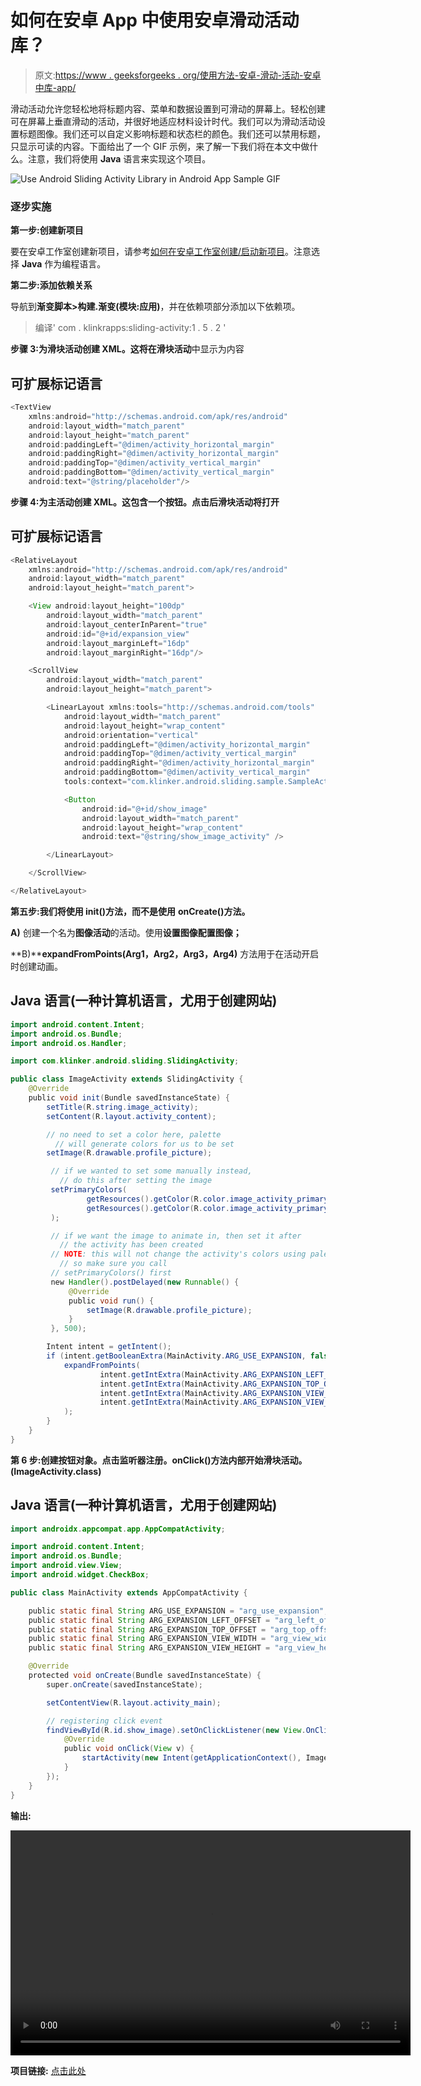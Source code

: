# 如何在安卓 App 中使用安卓滑动活动库？

> 原文:[https://www . geeksforgeeks . org/使用方法-安卓-滑动-活动-安卓中库-app/](https://www.geeksforgeeks.org/how-to-use-android-sliding-activity-library-in-android-app/)

滑动活动允许您轻松地将标题内容、菜单和数据设置到可滑动的屏幕上。轻松创建可在屏幕上垂直滑动的活动，并很好地适应材料设计时代。我们可以为滑动活动设置标题图像。我们还可以自定义影响标题和状态栏的颜色。我们还可以禁用标题，只显示可读的内容。下面给出了一个 GIF 示例，来了解一下我们将在本文中做什么。注意，我们将使用 **Java** 语言来实现这个项目。

![Use Android Sliding Activity Library in Android App Sample GIF](img/92bb0d80175ccf1848b00ef73c91e2d6.png)

### 逐步实施

**第一步:创建新项目**

要在安卓工作室创建新项目，请参考[如何在安卓工作室创建/启动新项目](https://www.geeksforgeeks.org/android-how-to-create-start-a-new-project-in-android-studio/)。注意选择 **Java** 作为编程语言。

**第二步:添加依赖关系**

导航到**渐变脚本>构建.渐变(模块:应用)**，并在依赖项部分添加以下依赖项。

> 编译' com . klinkrapps:sliding-activity:1 . 5 . 2 '

**步骤 3:为滑块活动创建 XML。这将在滑块活动**中显示为内容

## 可扩展标记语言

```java
<TextView 
    xmlns:android="http://schemas.android.com/apk/res/android"
    android:layout_width="match_parent"
    android:layout_height="match_parent"
    android:paddingLeft="@dimen/activity_horizontal_margin"
    android:paddingRight="@dimen/activity_horizontal_margin"
    android:paddingTop="@dimen/activity_vertical_margin"
    android:paddingBottom="@dimen/activity_vertical_margin"
    android:text="@string/placeholder"/>
```

**步骤 4:为主活动创建 XML。这包含一个按钮。点击后滑块活动将打开**

## 可扩展标记语言

```java
<RelativeLayout 
    xmlns:android="http://schemas.android.com/apk/res/android"
    android:layout_width="match_parent"
    android:layout_height="match_parent">

    <View android:layout_height="100dp"
        android:layout_width="match_parent"
        android:layout_centerInParent="true"
        android:id="@+id/expansion_view"
        android:layout_marginLeft="16dp"
        android:layout_marginRight="16dp"/>

    <ScrollView
        android:layout_width="match_parent"
        android:layout_height="match_parent">

        <LinearLayout xmlns:tools="http://schemas.android.com/tools"
            android:layout_width="match_parent"
            android:layout_height="wrap_content"
            android:orientation="vertical"
            android:paddingLeft="@dimen/activity_horizontal_margin"
            android:paddingTop="@dimen/activity_vertical_margin"
            android:paddingRight="@dimen/activity_horizontal_margin"
            android:paddingBottom="@dimen/activity_vertical_margin"
            tools:context="com.klinker.android.sliding.sample.SampleActivity">

            <Button
                android:id="@+id/show_image"
                android:layout_width="match_parent"
                android:layout_height="wrap_content"
                android:text="@string/show_image_activity" />

        </LinearLayout>

    </ScrollView>

</RelativeLayout>
```

**第五步:我们将使用 init()方法，而不是使用** **onCreate()方法。**

**A)** 创建一个名为**图像活动**的活动。使用**设置图像配置图像；**

**B)****expandFromPoints(Arg1，Arg2，Arg3，Arg4)** 方法用于在活动开启时创建动画。

## Java 语言(一种计算机语言，尤用于创建网站)

```java
import android.content.Intent;
import android.os.Bundle;
import android.os.Handler;

import com.klinker.android.sliding.SlidingActivity;

public class ImageActivity extends SlidingActivity {
    @Override
    public void init(Bundle savedInstanceState) {
        setTitle(R.string.image_activity);
        setContent(R.layout.activity_content);

        // no need to set a color here, palette
          // will generate colors for us to be set
        setImage(R.drawable.profile_picture);

         // if we wanted to set some manually instead,
           // do this after setting the image
         setPrimaryColors(
                 getResources().getColor(R.color.image_activity_primary),
                 getResources().getColor(R.color.image_activity_primary_dark)
         );

         // if we want the image to animate in, then set it after
           // the activity has been created
         // NOTE: this will not change the activity's colors using palette,
           // so make sure you call
         // setPrimaryColors() first
         new Handler().postDelayed(new Runnable() {
             @Override
             public void run() {
                 setImage(R.drawable.profile_picture);
             }
         }, 500);

        Intent intent = getIntent();
        if (intent.getBooleanExtra(MainActivity.ARG_USE_EXPANSION, false)) {
            expandFromPoints(
                    intent.getIntExtra(MainActivity.ARG_EXPANSION_LEFT_OFFSET, 0),
                    intent.getIntExtra(MainActivity.ARG_EXPANSION_TOP_OFFSET, 0),
                    intent.getIntExtra(MainActivity.ARG_EXPANSION_VIEW_WIDTH, 0),
                    intent.getIntExtra(MainActivity.ARG_EXPANSION_VIEW_HEIGHT, 0)
            );
        }
    }
}
```

**第 6 步:创建按钮对象。点击监听器注册。onClick()方法内部开始滑块活动。(ImageActivity.class)**

## Java 语言(一种计算机语言，尤用于创建网站)

```java
import androidx.appcompat.app.AppCompatActivity;

import android.content.Intent;
import android.os.Bundle;
import android.view.View;
import android.widget.CheckBox;

public class MainActivity extends AppCompatActivity {

    public static final String ARG_USE_EXPANSION = "arg_use_expansion";
    public static final String ARG_EXPANSION_LEFT_OFFSET = "arg_left_offset";
    public static final String ARG_EXPANSION_TOP_OFFSET = "arg_top_offset";
    public static final String ARG_EXPANSION_VIEW_WIDTH = "arg_view_width";
    public static final String ARG_EXPANSION_VIEW_HEIGHT = "arg_view_height";

    @Override
    protected void onCreate(Bundle savedInstanceState) {
        super.onCreate(savedInstanceState);

        setContentView(R.layout.activity_main);

        // registering click event
        findViewById(R.id.show_image).setOnClickListener(new View.OnClickListener() {
            @Override
            public void onClick(View v) {
                startActivity(new Intent(getApplicationContext(), ImageActivity.class));
            }
        });
    }
}
```

**输出:**

<video class="wp-video-shortcode" id="video-670105-1" width="640" height="360" preload="metadata" controls=""><source type="video/mp4" src="https://media.geeksforgeeks.org/wp-content/uploads/20210812231405/20210812-221103-720x1480.mp4?_=1">[https://media.geeksforgeeks.org/wp-content/uploads/20210812231405/20210812-221103-720x1480.mp4](https://media.geeksforgeeks.org/wp-content/uploads/20210812231405/20210812-221103-720x1480.mp4)</video>

**项目链接:** [点击此处](https://media.geeksforgeeks.org/wp-content/cdn-uploads/20210827003326/GfgSliding-main.zip)